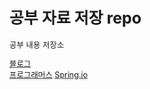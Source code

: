 # 공부 자료 저장 repo

공부 내용 저장소

[블로그](https://han98-dev.tistory.com)  
[프로그래머스](https://school.programmers.co.kr/learn/challenges?order=acceptance_desc&page=1&languages=java&levels=1)
[Spring.io](spring.io)
